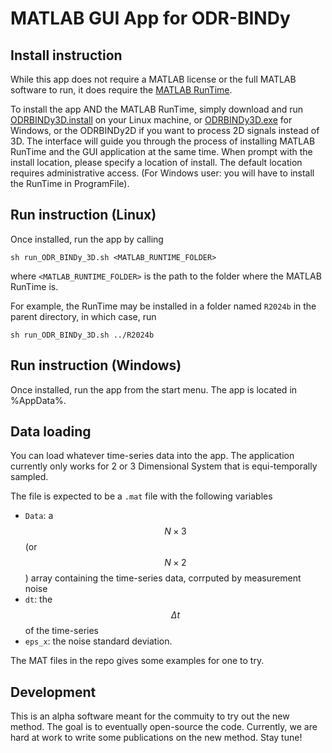 # MATLAB GUI App for ODR-BINDy

## Install instruction
While this app does not require a MATLAB license or the full MATLAB software to run, it does require the [MATLAB RunTime](https://uk.mathworks.com/products/compiler/matlab-runtime.html).

To install the app AND the MATLAB RunTime, simply download and run [ODRBINDy3D.install](./ODRBINDy3D.install) on your Linux machine, or [ODRBINDy3D.exe](./ODRBINDy3D.exe) for Windows, or the ODRBINDy2D if you want to process 2D signals instead of 3D.
The interface will guide you through the process of installing MATLAB RunTime and the GUI application at the same time. 
When prompt with the install location, please specify a location of install. The default location requires administrative access.
(For Windows user: you will have to install the RunTime in ProgramFile).

## Run instruction (Linux)
Once installed, run the app by calling
```
sh run_ODR_BINDy_3D.sh <MATLAB_RUNTIME_FOLDER>
```
where `<MATLAB_RUNTIME_FOLDER>` is the path to the folder where the MATLAB RunTime is.

For example, the RunTime may be installed in a folder named `R2024b` in the parent directory, in which case, run
```
sh run_ODR_BINDy_3D.sh ../R2024b
```

## Run instruction (Windows)
Once installed, run the app from the start menu. The app is located in %AppData%.

## Data loading
You can load whatever time-series data into the app. The application currently only works for 2 or 3 Dimensional System that is equi-temporally sampled. 

The file is expected to be a `.mat` file with the following variables
- `Data`: a $$N \times 3$$ (or $$N \times 2$$) array containing the time-series data, corrputed by measurement noise
- `dt`: the $$\Delta t$$ of the time-series
- `eps_x`: the noise standard deviation.

The MAT files in the repo gives some examples for one to try.

## Development
This is an alpha software meant for the commuity to try out the new method. The goal is to eventually open-source the code. Currently, we are hard at work to write some publications on the new method.
Stay tune!
